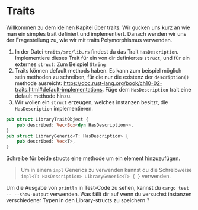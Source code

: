 # Traits

Willkommen zu dem kleinen Kapitel über traits. Wir gucken uns kurz an wie man ein simples trait definiert und implementiert. Danach wenden wir uns der Fragestellung zu, wie wir mit traits Polymorphismus verwenden.

1. In der Datei `traits/src/lib.rs` findest du das Trait `HasDescription`.
   Implementiere dieses Trait für ein von dir definiertes `struct`, und für ein externes `struct`: Zum Beispiel `String`
2. Traits können default methods haben. Es kann zum beispiel möglich sein methoden zu schreiben, für die nur die existenz der `description()` methode ausreicht: https://doc.rust-lang.org/book/ch10-02-traits.html#default-implementations. Füge dem `HasDescription` trait eine default methode hinzu.
3. Wir wollen ein `struct` erzeugen, welches instanzen besitzt, die `HasDescription` implementieren.

```rust
pub struct LibraryTraitObject {
    pub described: Vec<Box<dyn HasDescription>>,
}
pub struct LibraryGeneric<T: HasDescription> {
    pub described: Vec<T>,
}
```

Schreibe für beide structs eine methode um ein element hinzuzufügen.

> Um in einem `impl` Generics zu verwenden kannst du die Schreibweise `impl<T: HasDescription> LibraryGeneric<T> { }` verwenden.

Um die Ausgabe von `println` in Test-Code zu sehen, kannst du `cargo test -- --show-output` verwenden.
Was fällt dir auf wenn du versuchst instanzen verschiedener Typen in den Library-structs zu speichern ?
